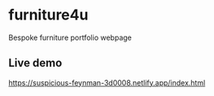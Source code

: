 # furniture4u
Bespoke furniture portfolio webpage

## Live demo
https://suspicious-feynman-3d0008.netlify.app/index.html
